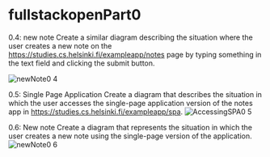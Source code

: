 # fullstackopenPart0

0.4: new note
Create a similar diagram describing the situation where the user creates a new note on the https://studies.cs.helsinki.fi/exampleapp/notes page by typing something in the text field and clicking the submit button.

![newNote0 4](https://user-images.githubusercontent.com/98566701/229261918-7d8c66bc-74b0-4847-a5a9-90294d6e703d.JPG)


0.5: Single Page Application
Create a diagram that describes the situation in which the user accesses the single-page application version of the notes app in https://studies.cs.helsinki.fi/exampleapp/spa.
![AccessingSPA0 5](https://user-images.githubusercontent.com/98566701/229261948-eceb9b5c-7339-4126-82e0-405b621f3ade.JPG)


0.6: New note
Create a diagram that represents the situation in which the user creates a new note using the single-page version of the application.
![newNote0 6](https://user-images.githubusercontent.com/98566701/229261964-2f4c5d68-25b0-4c12-9d36-aadc86caaa9a.JPG)
